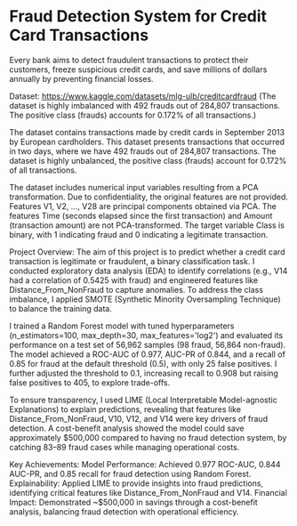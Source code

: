 # Fraud Detection System for Credit Card Transactions

Every bank aims to detect fraudulent transactions to protect their customers, freeze suspicious credit cards, and save millions of dollars annually by preventing financial losses.

Dataset: https://www.kaggle.com/datasets/mlg-ulb/creditcardfraud (The dataset is highly imbalanced with 492 frauds out of 284,807 transactions. The positive class (frauds) accounts for 0.172% of all transactions.)

The dataset contains transactions made by credit cards in September 2013 by European cardholders.
This dataset presents transactions that occurred in two days, where we have 492 frauds out of 284,807 transactions. The dataset is highly unbalanced, the positive class (frauds) account for 0.172% of all transactions.

The dataset includes numerical input variables resulting from a PCA transformation. Due to confidentiality, the original features are not provided. Features V1, V2, …, V28 are principal components obtained via PCA. The features Time (seconds elapsed since the first transaction) and Amount (transaction amount) are not PCA-transformed. The target variable Class is binary, with 1 indicating fraud and 0 indicating a legitimate transaction.

Project Overview:
The aim of this project is to predict whether a credit card transaction is legitimate or fraudulent, a binary classification task. I conducted exploratory data analysis (EDA) to identify correlations (e.g., V14 had a correlation of 0.5425 with fraud) and engineered features like Distance_From_NonFraud to capture anomalies. To address the class imbalance, I applied SMOTE (Synthetic Minority Oversampling Technique) to balance the training data.

I trained a Random Forest model with tuned hyperparameters (n_estimators=100, max_depth=30, max_features='log2') and evaluated its performance on a test set of 56,962 samples (98 fraud, 56,864 non-fraud). The model achieved a ROC-AUC of 0.977, AUC-PR of 0.844, and a recall of 0.85 for fraud at the default threshold (0.5), with only 25 false positives. I further adjusted the threshold to 0.1, increasing recall to 0.908 but raising false positives to 405, to explore trade-offs.

To ensure transparency, I used LIME (Local Interpretable Model-agnostic Explanations) to explain predictions, revealing that features like Distance_From_NonFraud, V10, V12, and V14 were key drivers of fraud detection. A cost-benefit analysis showed the model could save approximately $500,000 compared to having no fraud detection system, by catching 83–89 fraud cases while managing operational costs.

Key Achievements:
Model Performance: Achieved 0.977 ROC-AUC, 0.844 AUC-PR, and 0.85 recall for fraud detection using Random Forest.
Explainability: Applied LIME to provide insights into fraud predictions, identifying critical features like Distance_From_NonFraud and V14.
Financial Impact: Demonstrated ~$500,000 in savings through a cost-benefit analysis, balancing fraud detection with operational efficiency.
